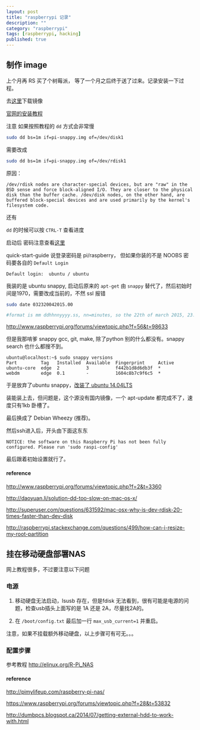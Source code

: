 ```yaml
---
layout: post
title: "raspberrypi 记录"
description: ""
category: "raspberrypi"
tags: [raspberrypi, hacking]
published: true
---
```


## 制作 image 

上个月再 RS 买了个树莓派， 等了一个月之后终于送了过来。记录安装一下过程。


去[这里](http://www.raspberrypi.org/downloads/)下载镜像



[官网的安装教程](http://www.raspberrypi.org/documentation/installation/installing-images/mac.md)

注意 如果按照教程的 `dd` 方式会非常慢

```sh
sudo dd bs=1m if=pi-snappy.img of=/dev/disk1
```

需要改成

```sh
sudo dd bs=1m if=pi-snappy.img of=/dev/rdisk1
```

原因：

	/dev/rdisk nodes are character-special devices, but are "raw" in the BSD sense and force block-aligned I/O. They are closer to the physical disk than the buffer cache. /dev/disk nodes, on the other hand, are buffered block-special devices and are used primarily by the kernel's filesystem code.

还有

`dd` 的时候可以按 `CTRL-T` 查看进度


启动后 密码注意查看[这里](http://www.raspberrypi.org/downloads/)

quick-start-guide 说登录密码是 pi/raspberry， 但如果你装的不是 NOOBS 密码要各自的 `Default Login`

```
Default login:  ubuntu / ubuntu
``` 

我装的是 ubuntu snappy, 启动后原来的 `apt-get` 由 `snappy` 替代了，然后初始时间是1970，需要改成当前的，不然 ssl 报错

```sh
sudo date 032320042015.00

#format is mm ddhhnnyyyy.ss, nn=minutes, so the 22th of march 2015, 23:04 sharp
```
http://www.raspberrypi.org/forums/viewtopic.php?f=56&t=98633


但是我那啃爹 snappy gcc, git, make, 除了python 别的什么都没有。snappy search 也什么都搜不到。

```
ubuntu@localhost:~$ sudo snappy versions
Part         Tag   Installed  Available  Fingerprint     Active
ubuntu-core  edge  2          3          f442b1d8d6db3f  *
webdm        edge  0.1        -          1604c8b7c9f6c5  *
```



于是放弃了ubuntu snappy，[改装了 ubuntu 14.04LTS](https://wiki.ubuntu.com/ARM/RaspberryPi)

装能装上去，但问题是，这个源没有国内镜像，一个 apt-update 都完成不了，速度只有1kb 卧槽了。


最后换成了 Debian Wheezy (推荐)。

然后ssh进入后，开头由下面这东东 

```text
NOTICE: the software on this Raspberry Pi has not been fully configured. Please run 'sudo raspi-config'
```

最后跟着初始设置就行了。


#### reference

http://www.raspberrypi.org/forums/viewtopic.php?f=2&t=3360

http://daoyuan.li/solution-dd-too-slow-on-mac-os-x/

http://superuser.com/questions/631592/mac-osx-why-is-dev-rdisk-20-times-faster-than-dev-disk

http://raspberrypi.stackexchange.com/questions/499/how-can-i-resize-my-root-partition


## 挂在移动硬盘部署NAS

网上教程很多，不过要注意以下问题

### 电源
	
1. 移动硬盘无法启动，lsusb 存在，但是fdisk 无法看到，很有可能是电源的问题，检查usb插头上面写的是 1A 还是 2A，尽量找2A的。

2. 在 `/boot/config.txt` 最后加一行  `max_usb_current=1` 并重启。

注意，如果不挂载额外移动硬盘，以上步骤可有可无。。。

### 配置步骤 

参考教程 http://elinux.org/R-Pi_NAS


#### reference 

http://pimylifeup.com/raspberry-pi-nas/

https://www.raspberrypi.org/forums/viewtopic.php?f=28&t=53832

http://dumbpcs.blogspot.ca/2014/07/getting-external-hdd-to-work-with.html



